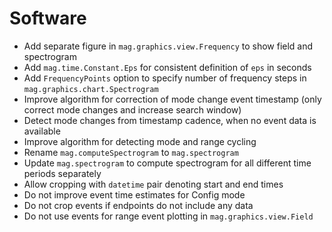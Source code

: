 # Software

- Add separate figure in `mag.graphics.view.Frequency` to show field and spectrogram
- Add `mag.time.Constant.Eps` for consistent definition of `eps` in seconds
- Add `FrequencyPoints` option to specify number of frequency steps in `mag.graphics.chart.Spectrogram`
- Improve algorithm for correction of mode change event timestamp (only correct mode changes and increase search window)
- Detect mode changes from timestamp cadence, when no event data is available
- Improve algorithm for detecting mode and range cycling
- Rename `mag.computeSpectrogram` to `mag.spectrogram`
- Update `mag.spectrogram` to compute spectrogram for all different time periods separately
- Allow cropping with `datetime` pair denoting start and end times
- Do not improve event time estimates for Config mode
- Do not crop events if endpoints do not include any data
- Do not use events for range event plotting in `mag.graphics.view.Field`
